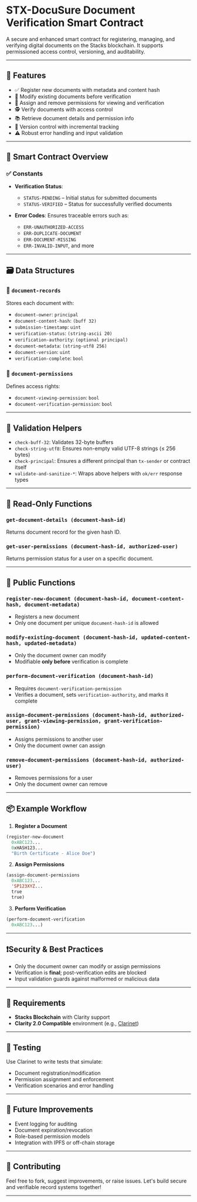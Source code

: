 

# STX-DocuSure Document Verification Smart Contract

A secure and enhanced smart contract for registering, managing, and verifying digital documents on the Stacks blockchain. It supports permissioned access control, versioning, and auditability.

---

## 🚀 Features

- ✅ Register new documents with metadata and content hash
- 📝 Modify existing documents before verification
- 🔐 Assign and remove permissions for viewing and verification
- 🕵️ Verify documents with access control
- 📚 Retrieve document details and permission info
- 🔄 Version control with incremental tracking
- ⚠️ Robust error handling and input validation

---

## 🧱 Smart Contract Overview

### ✅ Constants

- **Verification Status**:
  - `STATUS-PENDING` – Initial status for submitted documents
  - `STATUS-VERIFIED` – Status for successfully verified documents

- **Error Codes**: Ensures traceable errors such as:
  - `ERR-UNAUTHORIZED-ACCESS`
  - `ERR-DUPLICATE-DOCUMENT`
  - `ERR-DOCUMENT-MISSING`
  - `ERR-INVALID-INPUT`, and more

---

## 🗃️ Data Structures

### 📌 `document-records`

Stores each document with:
- `document-owner`: `principal`
- `document-content-hash`: `(buff 32)`
- `submission-timestamp`: `uint`
- `verification-status`: `(string-ascii 20)`
- `verification-authority`: `(optional principal)`
- `document-metadata`: `(string-utf8 256)`
- `document-version`: `uint`
- `verification-complete`: `bool`

### 👥 `document-permissions`

Defines access rights:
- `document-viewing-permission`: `bool`
- `document-verification-permission`: `bool`

---

## 🔐 Validation Helpers

- `check-buff-32`: Validates 32-byte buffers
- `check-string-utf8`: Ensures non-empty valid UTF-8 strings (≤ 256 bytes)
- `check-principal`: Ensures a different principal than `tx-sender` or contract itself
- `validate-and-sanitize-*`: Wraps above helpers with `ok/err` response types

---

## 📖 Read-Only Functions

### `get-document-details (document-hash-id)`
Returns document record for the given hash ID.

### `get-user-permissions (document-hash-id, authorized-user)`
Returns permission status for a user on a specific document.

---

## 🔧 Public Functions

### `register-new-document (document-hash-id, document-content-hash, document-metadata)`
- Registers a new document
- Only one document per unique `document-hash-id` is allowed

### `modify-existing-document (document-hash-id, updated-content-hash, updated-metadata)`
- Only the document owner can modify
- Modifiable **only before** verification is complete

### `perform-document-verification (document-hash-id)`
- Requires `document-verification-permission`
- Verifies a document, sets `verification-authority`, and marks it complete

### `assign-document-permissions (document-hash-id, authorized-user, grant-viewing-permission, grant-verification-permission)`
- Assigns permissions to another user
- Only the document owner can assign

### `remove-document-permissions (document-hash-id, authorized-user)`
- Removes permissions for a user
- Only the document owner can remove

---

## 📦 Example Workflow

1. **Register a Document**
```lisp
(register-new-document 
  0xABC123... 
  0xHASH123... 
  "Birth Certificate - Alice Doe")
```

2. **Assign Permissions**
```lisp
(assign-document-permissions 
  0xABC123... 
  'SP123XYZ... 
  true 
  true)
```

3. **Perform Verification**
```lisp
(perform-document-verification 
  0xABC123...)
```

---

## ❗Security & Best Practices

- Only the document owner can modify or assign permissions
- Verification is **final**; post-verification edits are blocked
- Input validation guards against malformed or malicious data

---

## 📜 Requirements

- **Stacks Blockchain** with Clarity support
- **Clarity 2.0 Compatible** environment (e.g., [Clarinet](https://docs.hiro.so/clarinet))

---

## 🧪 Testing

Use Clarinet to write tests that simulate:
- Document registration/modification
- Permission assignment and enforcement
- Verification scenarios and error handling

---

## 🧠 Future Improvements

- Event logging for auditing
- Document expiration/revocation
- Role-based permission models
- Integration with IPFS or off-chain storage

---

## 🤝 Contributing

Feel free to fork, suggest improvements, or raise issues. Let's build secure and verifiable record systems together!

---
